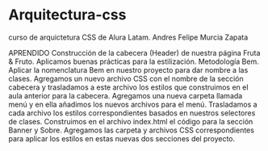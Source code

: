 # Arquitectura-css
curso de arquictetura CSS de Alura Latam. 
Andres Felipe Murcia Zapata

APRENDIDO
Construcción de la cabecera (Header) de nuestra página Fruta & Fruto.
Aplicamos buenas prácticas para la estilización.
Metodología Bem.
Aplicar la nomenclatura Bem en nuestro proyecto para dar nombre a las clases.
Agregamos un nuevo archivo CSS con el nombre de la sección cabecera y trasladamos a este archivo los estilos que construimos en el aula anterior para la cabecera.
Agregamos una nueva carpeta llamada menú y en ella añadimos los nuevos archivos para el menú.
Trasladamos a cada archivo los estilos correspondientes basados en nuestros selectores de clases.
Construimos en el archivo index.html el código para la sección Banner y Sobre.
Agregamos las carpeta y archivos CSS correspondientes para aplicar los estilos en estas nuevas dos secciones del proyecto.

